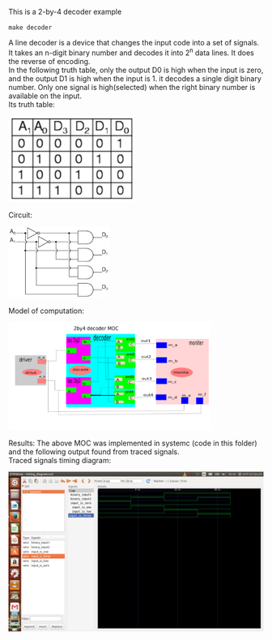 This is a 2-by-4 decoder example

    make decoder


A line decoder is a device that changes the input code into a set of signals.<br>
It takes an n-digit binary number and decodes it into 2<sup>n</sup> data lines.
It does the reverse of encoding. <br>
In the following truth table, only the output D0 is high when the input is zero, and the output D1 is high when the input is 1. it decodes a single digit binary number.
Only one signal is high(selected) when the right binary number is available on the input. <br>
Its truth table: 
<p align="left">
  <img src="2by4truthtable.png" width="250"/>
</p>

Circuit:
<p align="left">
  <img src="2by4circuitdiagram.png" width="200"/>
</p>

Model of computation:
<p align="left">
  <img src="2BY4MOC.png" width="400"/>
</p>
Results:
The above MOC was implemented in systemc (code in this folder) and the following output found from traced signals.<br>
Traced signals timing diagram:
<p align="left">
  <img src="2by4timer.png" width="600"/>
<p>


